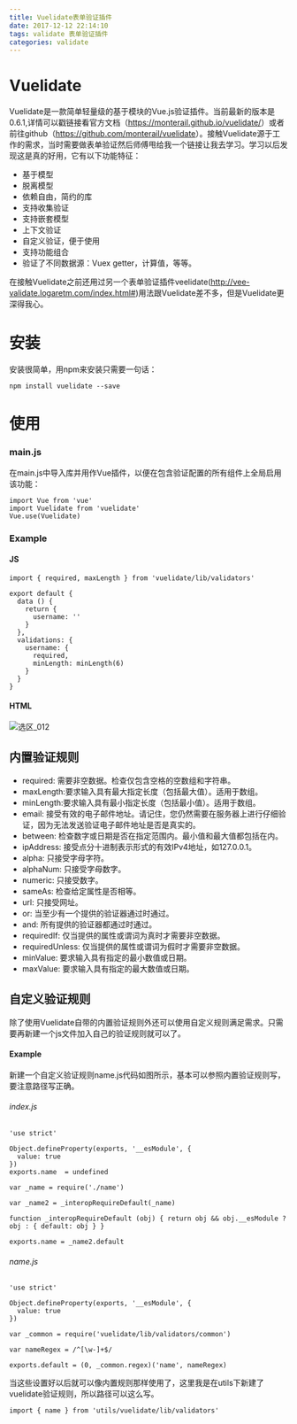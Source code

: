 ```yaml
---
title: Vuelidate表单验证插件
date: 2017-12-12 22:14:10
tags: validate 表单验证插件
categories: validate
---
```




# Vuelidate

Vuelidate是一款简单轻量级的基于模块的Vue.js验证插件。当前最新的版本是0.6.1,详情可以戳链接看官方文档（<https://monterail.github.io/vuelidate/>）或者前往github（<https://github.com/monterail/vuelidate>）。接触Vuelidate源于工作的需求，当时需要做表单验证然后师傅甩给我一个链接让我去学习。学习以后发现这是真的好用，它有以下功能特征：

- 基于模型
- 脱离模型
- 依赖自由，简约的库
- 支持收集验证
- 支持嵌套模型
- 上下文验证
- 自定义验证，便于使用
- 支持功能组合
- 验证了不同数据源：Vuex getter，计算值，等等。

在接触Vuelidate之前还用过另一个表单验证插件veelidate(<http://vee-validate.logaretm.com/index.html#>)用法跟Vuelidate差不多，但是Vuelidate更深得我心。

# 安装

安装很简单，用npm来安装只需要一句话：

```
npm install vuelidate --save
```

# 使用

### main.js

在main.js中导入库并用作Vue插件，以便在包含验证配置的所有组件上全局启用该功能：

```
import Vue from 'vue'
import Vuelidate from 'vuelidate'
Vue.use(Vuelidate)
```

### Example

#### JS

```
import { required, maxLength } from 'vuelidate/lib/validators'

export default {
  data () {
    return {
      username: ''
    }
  },
  validations: {
    username: {
      required,
      minLength: minLength(6)
    }
  }
}
```

#### HTML

![选区_012](https://eveywongblog.files.wordpress.com/2017/11/e98089e58cba_012.png)

## 内置验证规则

- required: 需要非空数据。检查仅包含空格的空数组和字符串。
- maxLength:要求输入具有最大指定长度（包括最大值）。适用于数组。
- minLength:要求输入具有最小指定长度（包括最小值）。适用于数组。
- email: 接受有效的电子邮件地址。请记住，您仍然需要在服务器上进行仔细验证，因为无法发送验证电子邮件地址是否是真实的。
- between: 检查数字或日期是否在指定范围内。最小值和最大值都包括在内。
- ipAddress: 接受点分十进制表示形式的有效IPv4地址，如127.0.0.1。
- alpha: 只接受字母字符。
- alphaNum: 只接受字母数字。
- numeric: 只接受数字。
- sameAs: 检查给定属性是否相等。
- url: 只接受网址。
- or: 当至少有一个提供的验证器通过时通过。
- and: 所有提供的验证器都通过时通过。
- requiredIf: 仅当提供的属性或谓词为真时才需要非空数据。
- requiredUnless: 仅当提供的属性或谓词为假时才需要非空数据。
- minValue: 要求输入具有指定的最小数值或日期。
- maxValue: 要求输入具有指定的最大数值或日期。

## 自定义验证规则

除了使用Vuelidate自带的内置验证规则外还可以使用自定义规则满足需求。只需要再新建一个js文件加入自己的验证规则就可以了。

#### Example

新建一个自定义验证规则name.js代码如图所示，基本可以参照内置验证规则写，要注意路径写正确。

###### index.js

```
'use strict'

Object.defineProperty(exports, '__esModule', {
  value: true
})
exports.name  = undefined

var _name = require('./name')

var _name2 = _interopRequireDefault(_name)

function _interopRequireDefault (obj) { return obj && obj.__esModule ? obj : { default: obj } }

exports.name = _name2.default
```

###### name.js

```
'use strict'

Object.defineProperty(exports, '__esModule', {
  value: true
})

var _common = require('vuelidate/lib/validators/common')

var nameRegex = /^[\w-]+$/

exports.default = (0, _common.regex)('name', nameRegex)
```

当这些设置好以后就可以像内置规则那样使用了，这里我是在utils下新建了vuelidate验证规则，所以路径可以这么写。

```
import { name } from 'utils/vuelidate/lib/validators'
```

 